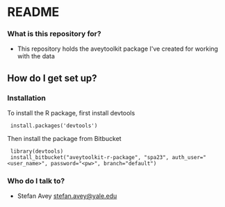 # README #

### What is this repository for? ###

* This repository holds the aveytoolkit package I've created for working with the data

## How do I get set up? ##

### Installation ###

To install the R package, first install devtools

     install.packages('devtools')

Then install the package from Bitbucket  

     library(devtools)
     install_bitbucket("aveytoolkit-r-package", "spa23", auth_user="<user_name>", password="<pw>", branch="default")

### Who do I talk to? ###

* Stefan Avey <stefan.avey@yale.edu>
